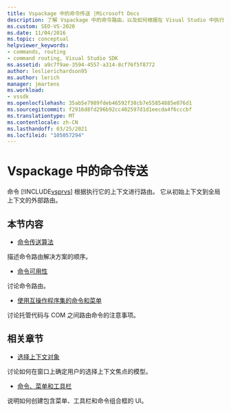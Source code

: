 ```yaml
---
title: Vspackage 中的命令传送 |Microsoft Docs
description: 了解 Vspackage 中的命令路由，以及如何根据在 Visual Studio 中执行这些命令的上下文来路由命令。
ms.custom: SEO-VS-2020
ms.date: 11/04/2016
ms.topic: conceptual
helpviewer_keywords:
- commands, routing
- command routing, Visual Studio SDK
ms.assetid: a9c7f9ae-3594-4557-a314-8cf76f5f8772
author: leslierichardson95
ms.author: lerich
manager: jmartens
ms.workload:
- vssdk
ms.openlocfilehash: 35ab5e7989fdeb46592f38cb7e55854885e076d1
ms.sourcegitcommit: f2916d8fd296b92cc402597d1d1eecda4f6cccbf
ms.translationtype: MT
ms.contentlocale: zh-CN
ms.lasthandoff: 03/25/2021
ms.locfileid: "105057294"
---
```

# <a name="command-routing-in-vspackages"></a>Vspackage 中的命令传送
命令 [!INCLUDE[vsprvs](../../code-quality/includes/vsprvs_md.md)] 根据执行它的上下文进行路由。 它从初始上下文到全局上下文的外部路由。

## <a name="in-this-section"></a>本节内容
- [命令传送算法](../../extensibility/internals/command-routing-algorithm.md)

 描述命令路由解决方案的顺序。

- [命令可用性](../../extensibility/internals/command-availability.md)

 讨论命令路由。

- [使用互操作程序集的命令和菜单](../../extensibility/internals/commands-and-menus-that-use-interop-assemblies.md)

 讨论托管代码与 COM 之间路由命令的注意事项。

## <a name="related-sections"></a>相关章节
- [选择上下文对象](../../extensibility/internals/selection-context-objects.md)

 讨论如何在窗口上确定用户的选择上下文焦点的模型。

- [命令、菜单和工具栏](../../extensibility/internals/commands-menus-and-toolbars.md)

 说明如何创建包含菜单、工具栏和命令组合框的 UI。
